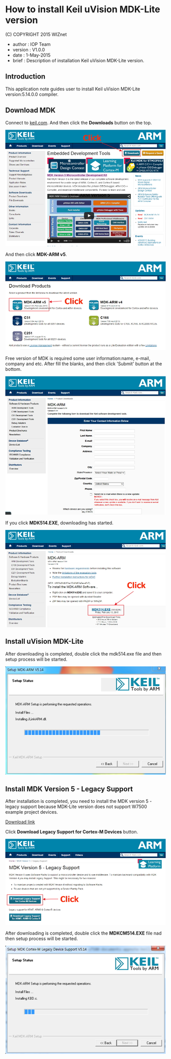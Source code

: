 # How to install Keil uVision MDK-Lite version


(C) COPYRIGHT 2015 WIZnet

  - author : IOP Team
  - version : V1.0.0
  - date : 1-May-2015
  - brief : Description of installation Keil uVision MDK-Lite version.


## Introduction

This application note guides user to install Keil uVision MDK-Lite
version:5.14.0.0 compiler.


## Download MDK

Connect to [keil.com](http://www.keil.com/). And then click the
**Downloads** button on the top.

![](/img/products/w7500/overview/keil_1.jpg)

And then click **MDK-ARM v5**.

![](/img/products/w7500/overview/keil_2.jpg)

Free version of MDK is required some user information:name, e-mail,
company and etc. After fill the blanks, and then click 'Submit' button
at the bottom.

![](/img/products/w7500/overview/keil_5.jpg)

If you click **MDK514.EXE**, downloading has started.

![](/img/products/w7500/overview/keil_3.jpg)

## Install uVision MDK-Lite

After downloading is completed, double click the mdk514.exe file and
then setup process will be started.

![](/img/products/w7500/overview/keil_4.jpg)

## Install MDK Version 5 - Legacy Support

After installation is completed, you need to install the MDK version 5 -
legacy support because MDK-Lite version does not support W7500 example
project devices.

[Download link](http://www2.keil.com/mdk5/legacy)

Click **Download Legacy Support for Cortex-M Devices** button.

![](/img/products/w7500/overview/keil_6.jpg)

After downloading is completed, double click the **MDKCM514.EXE** file
nad then setup process will be started.

![](/img/products/w7500/overview/keil_7.jpg)
